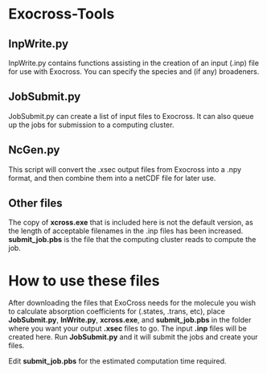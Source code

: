 # Exocross-Tools


## InpWrite.py 
InpWrite.py contains functions assisting in the creation of an input (.inp) file for use with Exocross. You can specify the species and (if any) broadeners.

## JobSubmit.py 

JobSubmit.py can create a list of input files to Exocross. It can also queue up the jobs for submission to a computing cluster. 

## NcGen.py

This script will convert the .xsec output files from Exocross into a .npy format, and then combine them into a netCDF file for later use.



## Other files

The copy of **xcross.exe** that is included here is not the default version, as the length of acceptable filenames in the .inp files has been increased. **submit_job.pbs** is the file that the computing cluster reads to compute the job. 

# How to use these files

After downloading the files that ExoCross needs for the molecule you wish to calculate absorption coefficients for (.states, .trans, etc), place **JobSubmit.py**, **InWrite.py**, **xcross.exe**, and **submit_job.pbs** in the folder where you want your output **.xsec** files to go. The input **.inp** files will be created here. Run **JobSubmit.py** and it will submit the jobs and create your files.

Edit **submit_job.pbs** for the estimated computation time required.
